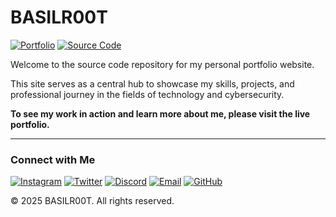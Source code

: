 # BASILR00T

[![Portfolio](https://img.shields.io/badge/View-Live_Portfolio-green)](https://BASILR00T.github.io/BASILR00T)
[![Source Code](https://img.shields.io/badge/Source-Code-blue)](https://github.com/BASILR00T/BASILR00T)

Welcome to the source code repository for my personal portfolio website.

This site serves as a central hub to showcase my skills, projects, and professional journey in the fields of technology and cybersecurity.

**To see my work in action and learn more about me, please visit the live portfolio.**

---

### Connect with Me

[![Instagram](https://img.shields.io/badge/-Instagram-E4405F?logo=instagram&logoColor=white)](https://www.instagram.com/_7wsz/)
[![Twitter](https://img.shields.io/badge/-Twitter-1DA1F2?logo=twitter&logoColor=white)](https://x.com/BinSami_IT)
[![Discord](https://img.shields.io/badge/-Discord-5865F2?logo=discord&logoColor=white)](https://discord.gg/wf5P7dXBGr)
[![Email](https://img.shields.io/badge/-Email-D14836?logo=gmail&logoColor=white)](mailto:BSA717@outlook.sa)
[![GitHub](https://img.shields.io/badge/-GitHub-181717?logo=github&logoColor=white)](https://github.com/GreatBSA)

© 2025 BASILR00T. All rights reserved.
